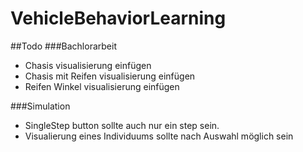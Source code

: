 # VehicleBehaviorLearning

##Todo
###Bachlorarbeit
- Chasis visualisierung einfügen
- Chasis mit Reifen visualisierung einfügen
- Reifen Winkel visualisierung einfügen

###Simulation
- SingleStep button sollte auch nur ein step sein.
- Visualierung eines Individuums sollte nach Auswahl möglich sein